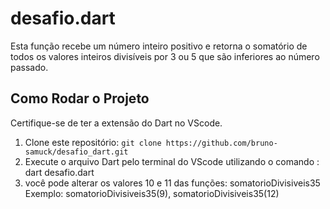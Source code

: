 # desafio.dart

Esta função recebe um número inteiro positivo e retorna o somatório de todos os valores inteiros divisíveis por 3 ou 5 que são inferiores ao número passado.

## Como Rodar o Projeto
Certifique-se de ter a extensão do Dart no VScode.

1. Clone este repositório: `git clone https://github.com/bruno-samuck/desafio_dart.git`
2. Execute o arquivo Dart pelo terminal do VScode utilizando o comando : dart desafio.dart
3. você pode alterar os valores 10 e 11 das funções: somatorioDivisiveis35
Exemplo: somatorioDivisiveis35(9),
         somatorioDivisiveis35(12)

